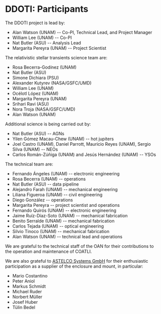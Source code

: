 # DDOTI: Participants

The DDOTI project is lead by:

* Alan Watson (UNAM) -- Co-PI, Technical Lead, and Project Manager
* William Lee (UNAM) -- Co-PI
* Nat Butler (ASU) -- Analysis Lead
* Margarita Pereyra (UNAM) -- Project Scientist

The relativistic stellar transients science team are:

* Rosa Becerra-Godínez (UNAM)
* Nat Butler (ASU)
* Simone Dichiara (PSU)
* Alexander Kutyrev (NASA/GSFC/UMD)
* William Lee (UNAM)
* Océlotl López (UNAM)
* Margarita Pereyra (UNAM)
* Srihari Ravi (ASU)
* Nora Troja (NASA/GSFC/UMD)
* Alan Watson (UNAM)

Additional science is being carried out by:

* Nat Butler (ASU) -- AGNs
* Yilen Gómez Macau-Chew (UNAM) -- hot jupiters
* Joel Castro (UNAM), Daniel Parrott, Mauricio Reyes (UNAM), Sergio Silva (UNAM) -- NEOs
* Carlos Román-Zúñiga (UNAM) and Jesús Hernández (UNAM) -- YSOs

The technical team are:

* Fernando Ángeles (UNAM) -- electronic engineering
* Rosa Becerra (UNAM) -- operations
* Nat Butler (ASU) -- data pipeline
* Alejandro Farah (UNAM) -- mechanical engineering
* Liliana Figueroa (UNAM) -- civil engineering
* Diego González -- operations
* Margarita Pereyra -- project scientist and operations
* Fernando Quirós (UNAM) -- electronic engineering
* Jaime Ruíz-Díaz-Soto (UNAM) -- mechanical fabrication
* Benito Serralde (UNAM) -- mechanical fabrication
* Carlos Tejada (UNAM) -- optical engineering
* Silvio Tinoco (UNAM) -- mechanical fabrication
* Alan Watson (UNAM) -- technical lead and operations

We are grateful to the technical staff of the OAN for their
contributions to the operation and maintenance of COATLI.

We are also grateful to [ASTELCO Systems GmbH](http://www.astelco.com) for their
enthusiastic participation as a supplier of the enclosure and mount, in
particular:

* Mario Costantino
* Peter Aniol
* Markus Schmidt
* Michael Ruder
* Norbert Müller
* Josef Huber
* Tülin Bedel

